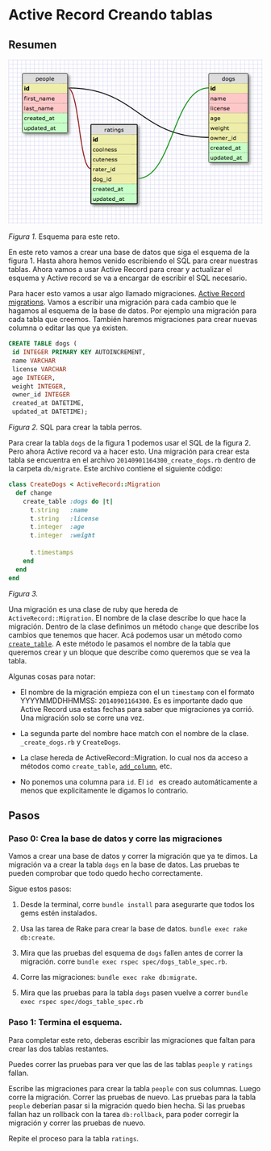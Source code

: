 # Active Record Creando tablas

## Resumen

![Database Schema](schema_design.png)

*Figura 1.* Esquema para este reto.

En este reto vamos a crear una base de datos que siga el esquema de la figura 1. Hasta ahora hemos venido escribiendo el SQL para crear nuestras tablas. Ahora vamos a usar Active Record para crear y actualizar el esquema y Active record se va a encargar de escribir el SQL necesario.

Para hacer esto vamos a usar algo llamado migraciones. [Active Record migrations](http://guides.rubyonrails.org/migrations.html). Vamos a escribir una migración para cada cambio que le hagamos al esquema de la base de datos. Por ejemplo una migración para cada tabla que creemos. También haremos migraciones para crear nuevas columna o editar las que ya existen.

```SQL
CREATE TABLE dogs (
 id INTEGER PRIMARY KEY AUTOINCREMENT,
 name VARCHAR
 license VARCHAR
 age INTEGER,
 weight INTEGER,
 owner_id INTEGER
 created_at DATETIME,
 updated_at DATETIME);
```

*Figura 2.* SQL para crear la tabla perros.

Para crear la tabla `dogs` de la figura 1 podemos usar el SQL de la figura 2. Pero ahora Active record va a hacer esto. Una migración para crear esta tabla se encuentra en el archivo `20140901164300_create_dogs.rb` dentro de la carpeta `db/migrate`. Este archivo contiene el siguiente código:

```ruby
class CreateDogs < ActiveRecord::Migration
  def change
    create_table :dogs do |t|
      t.string   :name
      t.string   :license
      t.integer  :age
      t.integer  :weight

      t.timestamps
    end
  end
end
```

*Figura 3.*  

Una migración es una clase de ruby que hereda de `ActiveRecord::Migration`. El nombre de la clase describe lo que hace la migración. Dentro de la clase definimos un método `change` que describe los cambios que tenemos que hacer. Acá podemos usar un método como [`create_table`](http://apidock.com/rails/ActiveRecord/ConnectionAdapters/SchemaStatements/create_table). A este método le pasamos el nombre de la tabla que queremos crear y un bloque que describe como queremos que se vea la tabla.

Algunas cosas para notar:

- El nombre de la migración empieza con el un `timestamp` con el formato YYYYMMDDHHMMSS: `20140901164300`. Es es importante dado que Active Record usa estas fechas para saber que migraciones ya corrió. Una migración solo se corre una vez.

- La segunda parte del nombre hace match con el nombre de la clase. `_create_dogs.rb` y `CreateDogs`.

- La clase hereda de ActiveRecord::Migration. lo cual nos da acceso a métodos como `create_table`, [`add_column`](http://apidock.com/rails/v4.0.2/ActiveRecord/ConnectionAdapters/SchemaStatements/add_column), etc.

- No ponemos una columna para `id`. El `id ` es creado automáticamente a menos que explicitamente le digamos lo contrario.   


## Pasos

### Paso 0: Crea la base de datos y corre las migraciones

Vamos a crear una base de datos y correr la migración que ya te dimos. La migración va a crear la tabla `dogs` en la base de datos. Las pruebas te pueden comprobar que todo quedo hecho correctamente.

Sigue estos pasos:

1. Desde la terminal, corre `bundle install` para asegurarte que todos los gems estén instalados.

2. Usa las tarea de Rake para crear la base de datos. `bundle exec rake db:create`.

3. Mira que las pruebas del esquema de `dogs` fallen antes de correr la migración. corre `bundle exec rspec spec/dogs_table_spec.rb`.

4. Corre las migraciones: `bundle exec rake db:migrate`.

5. Mira que las pruebas para la tabla `dogs` pasen vuelve a correr `bundle exec rspec spec/dogs_table_spec.rb`

### Paso 1:  Termina el esquema.

Para completar este reto, deberas escribir las migraciones que faltan para crear las dos tablas restantes.

Puedes correr las pruebas para ver que las de las tablas `people` y `ratings` fallan.

Escribe las migraciones para crear la tabla `people` con sus columnas. Luego corre la migración. Correr las pruebas de nuevo. Las pruebas para la tabla `people` deberían pasar si la migración quedo bien hecha. Si las pruebas fallan haz un rollback con la tarea `db:rollback`, para poder corregir la migración y correr las pruebas de nuevo.

Repite el proceso para la tabla `ratings`.
